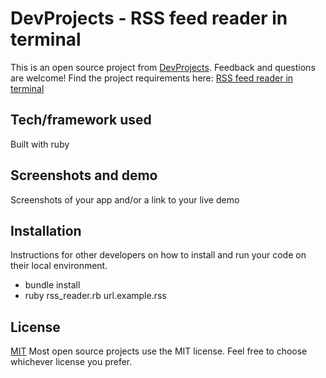 # DevProjects - RSS feed reader in terminal

This is an open source project from [DevProjects](http://www.codementor.io/projects). Feedback and questions are welcome!
Find the project requirements here: [RSS feed reader in terminal](https://www.codementor.io/projects/tool/rss-feed-reader-in-terminal-atx32jp82q)

## Tech/framework used
Built with ruby

## Screenshots and demo
Screenshots of your app and/or a link to your live demo

## Installation
Instructions for other developers on how to install and run your code on their local environment.
- bundle install
- ruby rss_reader.rb url.example.rss

## License
[MIT](https://choosealicense.com/licenses/mit/)
Most open source projects use the MIT license. Feel free to choose whichever license you prefer.
